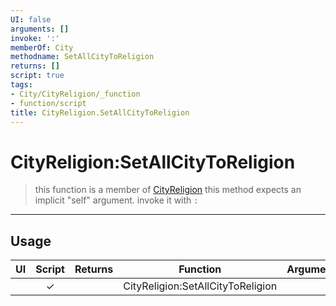```yaml
---
UI: false
arguments: []
invoke: ':'
memberOf: City
methodname: SetAllCityToReligion
returns: []
script: true
tags:
- City/CityReligion/_function
- function/script
title: CityReligion.SetAllCityToReligion
---
```

# CityReligion:SetAllCityToReligion
> this function is a member of [CityReligion](civ-6/lua/CityReligion.md)
> this method expects an implicit "self" argument. invoke it with `:`
-----
## Usage
|  UI | Script | Returns | Function | Arguments |
|:---:|:------:|-------:|:--------:|:---------|
| |✓||CityReligion:SetAllCityToReligion||
